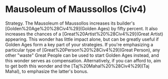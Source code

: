 # Mausoleum of Maussollos (Civ4)

Strategy.
The Mausoleum of Maussollos increases its builder's [Golden%20Age%20%28Civ4%29](Golden Ages) by fifty percent. It also increases the chances of a [Great%20Artist%20%28Civ4%29](Great Artist) appearing.
This wonder has little impact alone, but can be greatly useful if Golden Ages form a key part of your strategies. If you're emphasizing a particular type of [Great%20Person%20%28Civ4%29](Great Person), any other "waste" Great People can be used to start Golden Ages instead, and this wonder serves as compensation.
Alternatively, if you can afford to, aim to get both this wonder and the [Taj%20Mahal%20%28Civ4%29](Taj Mahal), to emphasize the latter's bonus.